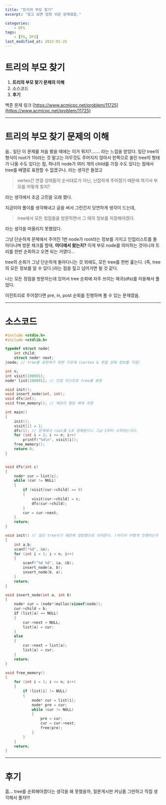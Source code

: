 ```yaml
---
title: "트리의 부모 찾기"
excerpt: "알고 보면 엄청 쉬운 문제였음."

categories:
    - DFS
tags:
    - [PS, DFS]
last_modified_at: 2022-01-25
---
```

# 트리의 부모 찾기
1. **트리의 부모 찾기 문제의 이해**
2. 소스코드
3. **후기**

백준 문제 링크 [https://www.acmicpc.net/problem/11725](https://www.acmicpc.net/problem/11725)


---

# 트리의 부모 찾기 문제의 이해

음.. 일단 이 문제를 처음 봤을 때에는 이거 뭐지?....... 라는 느낌을 받았다. 일단 tree의 형식이 root가 1이라는 것 말고는 아무것도 주어지지 않아서 한쪽으로 쏠린 tree의 형태가 나올 수도 있다는 점, 하나의 node가 여러 개의 child를 가질 수도 있다는 점에서 tree를 배열로 표현할 수 없겠구나. 라는 생각은 들었고

>vertex간 연결 상태들이 순서대로가 아닌, 난잡하게 주어졌기 때문에 여기서 부모를 어떻게 찾지?

라는 생각에서 조금 고민을 오래 했다.

지금이야 풀이를 생각해내고 글을 써서 그런건지 당연하게 생각이 드는데, 

>tree에서 모든 정점들을 방문하면서 그 때의 정보를 저장해야겠다.

라는 생각을 떠올리지 못했었다. 

그냥 단순하게 문제에서 주어진 1번 node가 root라는 정보를 가지고 인접리스트를 돌아다니며 방문 체크를 할때, **어디에서 왔는지?** 이게 부모 node를 의미하는 것이니까 트리를 한번 순회하고 오면 되는 거였다...


tree의 순회가 그냥 단순하게 돌아다니는 것 외에도, 모든 tree를 한번 훑는다. (즉, tree의 모든 정보를 알 수 있다.)라는 점을 짚고 넘어가면 될 것 같다.

나는 모든 정점을 방문하는데 있어서 tree 순회에 자주 쓰이는 재귀(dfs)를 이용해서 풀었다.

이진트리로 주어졌다면 pre, in, post 순회를 진행하며 풀 수 있는 문제였음.

---
# 소스코드

```c
#include <stdio.h>
#include <stdlib.h>

typedef struct node{
	int child;
	struct node* next;
}node; // tree를 표현하기 위한 구조체 (vertex & 연결 상태 정보를 가짐)

int n;
int visit[100001];
node* list[100001]; // 인접 리스트로 tree를 표현

void init();
void insert_node(int, int);
void dfs(int);
void free_memory(); // 메모리 할당 해제 과정

int main()
{
	init();
	visit[1] = 1;
	dfs(1); // 문제에서 root를 1로 정해줬으니 그냥 1부터 시작하는거다.
	for (int i = 2; i <= n; i++)
		printf("%d\n", visit[i]);
	free_memory();
	return 0;
}


void dfs(int c)
{
	node* cur = list[c];
	while (cur != NULL)
	{
		if (visit[cur->child] == 0)
		{
			visit[cur->child] = c;
			dfs(cur->child);
		}
		cur = cur->next;
	}
	return;
}

void init() // 일단 tree이기 때문에 양방향으로 이어준다. (어디서 어떻게 진행되는지 순서가 안주어졌음)
{
	int a,b;
	scanf("%d", &n);
	for (int i = 1; i < n; i++)
	{
		scanf("%d %d", &a, &b);
		insert_node(a, b);
		insert_node(b, a);
	}
	return;
}

void insert_node(int a, int b)
{
	node* cur = (node*)malloc(sizeof(node));
	cur->child = b;
	if (list[a] == NULL)
	{
		cur->next = NULL;
		list[a] = cur;
	}
	else
	{
		cur->next = list[a];
		list[a] = cur;
	}
	return;
}

void free_memory()
{
	for (int i = 1; i <= n; i++)
	{
		if (list[i] != NULL)
		{
			node* cur = list[i];
			node* pre = cur;
			while (cur != NULL)
			{
				pre = cur;
				cur = cur->next;
				free(pre);
			}
		}
	}
	return;
}

```

---


# 후기

흠... tree를 순회해야겠다는 생각을 왜 못했을까, 질문게시판 커닝좀 그만하고 직접 생각해서 풀자!!!